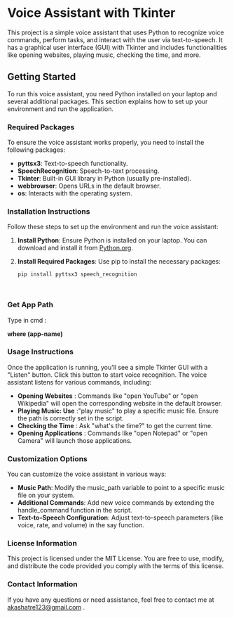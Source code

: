 # Voice Assistant with Tkinter

This project is a simple voice assistant that uses Python to recognize voice commands, perform tasks, and interact with the user via text-to-speech. It has a graphical user interface (GUI) with Tkinter and includes functionalities like opening websites, playing music, checking the time, and more.

## Getting Started

To run this voice assistant, you need Python installed on your laptop and several additional packages. This section explains how to set up your environment and run the application.

### Required Packages

To ensure the voice assistant works properly, you need to install the following packages:

- **pyttsx3**: Text-to-speech functionality.
- **SpeechRecognition**: Speech-to-text processing.
- **Tkinter**: Built-in GUI library in Python (usually pre-installed).
- **webbrowser**: Opens URLs in the default browser.
- **os**: Interacts with the operating system.

### Installation Instructions

Follow these steps to set up the environment and run the voice assistant:

1. **Install Python**: Ensure Python is installed on your laptop. You can download and install it from [Python.org](https://www.python.org/downloads/).

2. **Install Required Packages**: Use pip to install the necessary packages:

   ```bash
   pip install pyttsx3 speech_recognition




### Get App Path  

Type in cmd :

**where (app-name)**

### Usage Instructions
Once the application is running, you'll see a simple Tkinter GUI with a "Listen" button. Click this button to start voice recognition. The voice assistant listens for various commands, including:

- **Opening Websites** : Commands like "open YouTube" or "open Wikipedia" will open the corresponding website in the default browser.
- **Playing Music: Use** :"play music" to play a specific music file. Ensure the path is correctly set in the script.
- **Checking the Time** : Ask "what's the time?" to get the current time.
- **Opening Applications** : Commands like "open Notepad" or "open Camera" will launch those applications.

### Customization Options
You can customize the voice assistant in various ways:

- **Music Path**: Modify the music_path variable to point to a specific music file on your system.
- **Additional Commands**: Add new voice commands by extending the handle_command function in the script.
- **Text-to-Speech Configuration**: Adjust text-to-speech parameters (like voice, rate, and volume) in the say function.
### License Information
This project is licensed under the MIT License. You are free to use, modify, and distribute the code provided you comply with the terms of this license.

### Contact Information
If you have any questions or need assistance, feel free to contact me at akashatre123@gmail.com .


